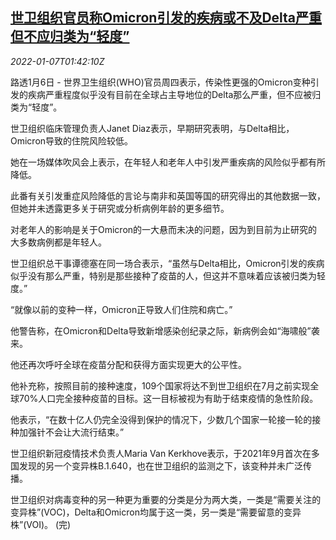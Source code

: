 <!--1641520862000-->
[世卫组织官员称Omicron引发的疾病或不及Delta严重 但不应归类为“轻度”](https://cn.reuters.com/article/who-official-omicron-risk-0107-idCNKBS2JH049)
------

<div><i>2022-01-07T01:42:10Z</i></div><p>路透1月6日 - 世界卫生组织(WHO)官员周四表示，传染性更强的Omicron变种引发的疾病严重程度似乎没有目前在全球占主导地位的Delta那么严重，但不应被归类为“轻度”。</p><p>世卫组织临床管理负责人Janet Diaz表示，早期研究表明，与Delta相比，Omicron导致的住院风险较低。</p><p>她在一场媒体吹风会上表示，在年轻人和老年人中引发严重疾病的风险似乎都有所降低。</p><p>此番有关引发重症风险降低的言论与南非和英国等国的研究得出的其他数据一致，但她并未透露更多关于研究或分析病例年龄的更多细节。</p><p>对老年人的影响是关于Omicron的一大悬而未决的问题，因为到目前为止研究的大多数病例都是年轻人。</p><p>世卫组织总干事谭德塞在同一场合表示，“虽然与Delta相比，Omicron引发的疾病似乎没有那么严重，特别是那些接种了疫苗的人，但这并不意味着应该被归类为轻度。”</p><p>“就像以前的变种一样，Omicron正导致人们住院和病亡。”</p><p>他警告称，在Omicron和Delta导致新增感染创纪录之际，新病例会如“海啸般”袭来。</p><p>他还再次呼吁全球在疫苗分配和获得方面实现更大的公平性。</p><p>他补充称，按照目前的接种速度，109个国家将达不到世卫组织在7月之前实现全球70%人口完全接种疫苗的目标。这一目标被视为有助于结束疫情的急性阶段。</p><p>他表示，“在数十亿人仍完全没得到保护的情况下，少数几个国家一轮接一轮的接种加强针不会让大流行结束。”</p><p>世卫组织新冠疫情技术负责人Maria Van Kerkhove表示，于2021年9月首次在多国发现的另一个变异株B.1.640，也在世卫组织的监测之下，该变种并未广泛传播。</p><p>世卫组织对病毒变种的另一种更为重要的分类是分为两大类，一类是“需要关注的变异株”(VOC)，Delta和Omicron均属于这一类，另一类是“需要留意的变异株”(VOI)。 (完)</p>
